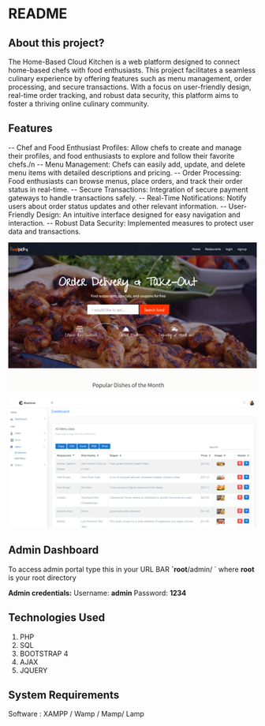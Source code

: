# README

## About this project?

The Home-Based Cloud Kitchen is a web platform designed to connect home-based chefs with food enthusiasts. This project facilitates a seamless culinary experience by offering features such as menu management, order processing, and secure transactions. With a focus on user-friendly design, real-time order tracking, and robust data security, this platform aims to foster a thriving online culinary community.

## Features

-- Chef and Food Enthusiast Profiles: Allow chefs to create and manage their profiles, and food enthusiasts to explore and follow their favorite chefs./n
-- Menu Management: Chefs can easily add, update, and delete menu items with detailed descriptions and pricing.
-- Order Processing: Food enthusiasts can browse menus, place orders, and track their order status in real-time.
-- Secure Transactions: Integration of secure payment gateways to handle transactions safely.
-- Real-Time Notifications: Notify users about order status updates and other relevant information.
-- User-Friendly Design: An intuitive interface designed for easy navigation and interaction.
-- Robust Data Security: Implemented measures to protect user data and transactions.

![Front view](.gitbook/assets/1.png)

![Backend view](.gitbook/assets/2.png)


## Admin Dashboard

To access admin portal type this in your URL BAR **\`root**/admin/ \`  where **root** is your root directory

 **Admin credentials:** Username: **admin** Password: **1234**

## Technologies Used

1. PHP
2. SQL
3. BOOTSTRAP 4
4. AJAX
5. JQUERY

## System Requirements

Software : XAMPP / Wamp / Mamp/ Lamp 


